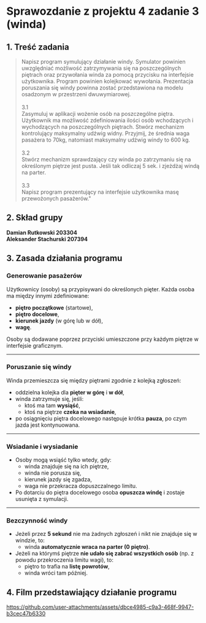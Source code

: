 # Sprawozdanie z projektu 4 zadanie 3 (winda)

## 1. Treść zadania
>Napisz program symulujący działanie windy. Symulator powinien uwzględniać możliwość zatrzymywania
się na poszczególnych piętrach oraz przywołania winda za pomocą przycisku na interfejsie użytkownika.
Program powinien kolejkować wywołania. Prezentacja poruszania się windy powinna zostać
przedstawiona na modelu osadzonym w przestrzeni dwuwymiarowej. <br /><br />
>3.1<br />
Zasymuluj w aplikacji wożenie osób na poszczególne piętra. Użytkownik ma możliwość zdefiniowania
ilości osób wchodzących i wychodzących na poszczególnych piętrach. Stwórz mechanizm kontrolujący
maksymalny udźwig widny. Przyjmij, że średnia waga pasażera to 70kg, natomiast maksymalny udźwig
windy to 600 kg.<br /><br />
>3.2<br />
Stwórz mechanizm sprawdzający czy winda po zatrzymaniu się na określonym piętrze jest pusta. Jeśli tak
odliczaj 5 sek. i zjeżdżaj windą na parter.<br /><br />
>3.3<br />
Napisz program prezentujący na interfejsie użytkownika masę przewożonych pasażerów."

## 2. Skład grupy
**Damian Rutkowski 203304** <br />
**Aleksander Stachurski 207394**

## 3. Zasada działania programu

### Generowanie pasażerów

Użytkownicy (osoby) są przypisywani do określonych pięter. Każda osoba ma między innymi zdefiniowane:
- **piętro początkowe** (startowe),
- **piętro docelowe**,
- **kierunek jazdy** (w górę lub w dół),
- **wagę**.

Osoby są dodawane poprzez przyciski umieszczone przy każdym piętrze w interfejsie graficznym.

---

### Poruszanie się windy

Winda przemieszcza się między piętrami zgodnie z kolejką zgłoszeń:
- oddzielna kolejka dla **pięter w górę** i **w dół**,
- winda zatrzymuje się, jeśli:
  - ktoś ma tam **wysiąść**,
  - ktoś na piętrze **czeka na wsiadanie**,
- po osiągnięciu piętra docelowego następuje krótka **pauza**, po czym jazda jest kontynuowana.

---

### Wsiadanie i wysiadanie

- Osoby mogą wsiąść tylko wtedy, gdy:
  - winda znajduje się na ich piętrze,
  - winda nie porusza się,
  - kierunek jazdy się zgadza,
  - waga nie przekracza dopuszczalnego limitu.
- Po dotarciu do piętra docelowego osoba **opuszcza windę** i zostaje usunięta z symulacji.

---

### Bezczynność windy

- Jeżeli przez **5 sekund** nie ma żadnych zgłoszeń i nikt nie znajduje się w windzie, to:
  - winda **automatycznie wraca na parter (0 piętro)**.
- Jeżeli na którymś piętrze **nie udało się zabrać wszystkich osób** (np. z powodu przekroczenia limitu wagi), to:
  - piętro to trafia na **listę powrotów**,
  - winda wróci tam później.

## 4. Film przedstawiający działanie programu

https://github.com/user-attachments/assets/dbce4985-c9a3-468f-9947-b3cec47b6330

